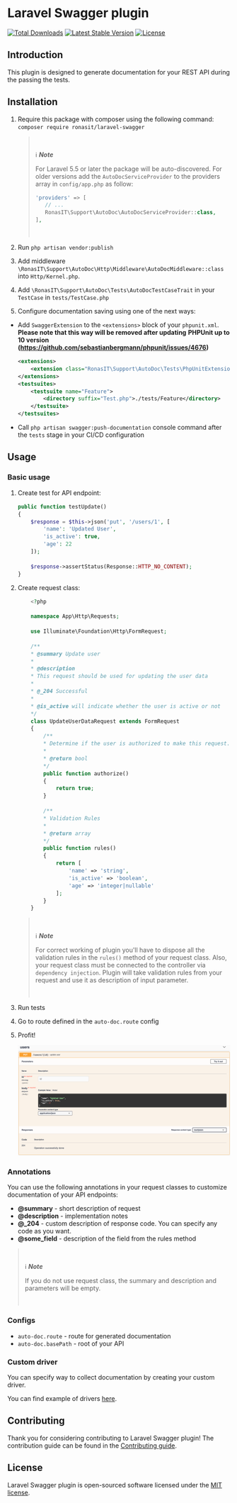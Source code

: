 # Laravel Swagger plugin

<p align="left">
<a href="https://packagist.org/packages/ronasit/laravel-swagger"><img src="https://img.shields.io/packagist/dt/ronasit/laravel-swagger" alt="Total Downloads"></a>
<a href="https://packagist.org/packages/ronasit/laravel-swagger"><img src="https://img.shields.io/packagist/v/ronasit/laravel-swagger" alt="Latest Stable Version"></a>
<a href="https://packagist.org/packages/ronasit/laravel-swagger"><img src="https://img.shields.io/packagist/l/ronasit/laravel-swagger" alt="License"></a>
</p>

## Introduction

This plugin is designed to generate documentation for your REST API during the 
passing the tests.

## Installation

1. Require this package with composer using the following command: `composer require ronasit/laravel-swagger`

    > &nbsp;
    >
    > ℹ️ ***Note***
    > 
    > For Laravel 5.5 or later the package will be auto-discovered.
    > For older versions add the `AutoDocServiceProvider` to the
    > providers array in `config/app.php` as follow:
    > 
    > ```php
    > 'providers' => [
    >    // ...
    >    RonasIT\Support\AutoDoc\AutoDocServiceProvider::class,
    > ],
    > ```
    >
    > &nbsp;
    >

 2. Run `php artisan vendor:publish`
 3. Add middleware `\RonasIT\Support\AutoDoc\Http\Middleware\AutoDocMiddleware::class` into `Http/Kernel.php`.
 4. Add `\RonasIT\Support\AutoDoc\Tests\AutoDocTestCaseTrait` in your `TestCase` in `tests/TestCase.php`
 5. Configure documentation saving using one of the next ways:
   - Add `SwaggerExtension` to the `<extensions>` block of your `phpunit.xml`.
    **Please note that this way will be removed after updating**
    **PHPUnit up to 10 version (https://github.com/sebastianbergmann/phpunit/issues/4676)**
        ```xml
        <extensions>
            <extension class="RonasIT\Support\AutoDoc\Tests\PhpUnitExtensions\SwaggerExtension"/>
        </extensions>
        <testsuites>
            <testsuite name="Feature">
                <directory suffix="Test.php">./tests/Feature</directory>
            </testsuite>
        </testsuites>
        ```
   - Call `php artisan swagger:push-documentation` console command after
    the `tests` stage in your CI/CD configuration

## Usage

### Basic usage

1. Create test for API endpoint:

    ```php
    public function testUpdate()
    {
        $response = $this->json('put', '/users/1', [
            'name': 'Updated User',
            'is_active': true,
            'age': 22
        ]);

        $response->assertStatus(Response::HTTP_NO_CONTENT);
    }
    ```

2. Create request class:

    ```php
        <?php
    
        namespace App\Http\Requests;  
        
        use Illuminate\Foundation\Http\FormRequest;
        
        /**
        * @summary Update user
        *
        * @description
        * This request should be used for updating the user data
        *
        * @_204 Successful
        * 
        * @is_active will indicate whether the user is active or not
        */
        class UpdateUserDataRequest extends FormRequest
        {
            /**
            * Determine if the user is authorized to make this request.
            *
            * @return bool
            */
            public function authorize()
            {
                return true;
            }  
        
            /**
            * Validation Rules
            *
            * @return array
            */
            public function rules()
            {
                return [
                    'name' => 'string',
                    'is_active' => 'boolean',
                    'age' => 'integer|nullable'
                ];
            }
        }

    ```

    > &nbsp;
    >
    > ℹ️ ***Note***
    > 
    > For correct working of plugin you'll have to dispose all the validation rules 
    > in the `rules()` method of your request class. Also, your request class
    > must be connected to the controller via `dependency injection`.
    > Plugin will take validation rules from your request and use it as description
    > of input parameter.
    >
    > &nbsp;
    >

3. Run tests
4. Go to route defined in the `auto-doc.route` config
5. Profit!
   
    ![img.png](assets/images/img.png)

### Annotations

You can use the following annotations in your request classes to customize documentation of your API endpoints:

- **@summary** - short description of request
- **@description** - implementation notes
- **@_204** - custom description of response code. You can specify any code as you want.
- **@some_field** - description of the field from the rules method
 
> &nbsp;
>
> ℹ️ ***Note***
> 
> If you do not use request class, the summary and description and parameters will be empty.
>
> &nbsp;
>

### Configs

- `auto-doc.route` - route for generated documentation
- `auto-doc.basePath` - root of your API

### Custom driver

You can specify way to collect documentation by creating your custom driver.

You can find example of drivers [here](https://github.com/RonasIT/laravel-swagger/tree/master/src/Drivers).

## Contributing

Thank you for considering contributing to Laravel Swagger plugin! The contribution guide can be found in the [Contributing guide](CONTRIBUTING.md).

## License

Laravel Swagger plugin is open-sourced software licensed under the [MIT license](LICENSE).
 
